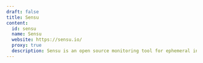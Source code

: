```yaml
---
draft: false
title: Sensu
content:
  id: sensu
  name: Sensu
  website: https://sensu.io/
  proxy: true
  description: Sensu is an open source monitoring tool for ephemeral infrastructure and distributed applications.
---
```

